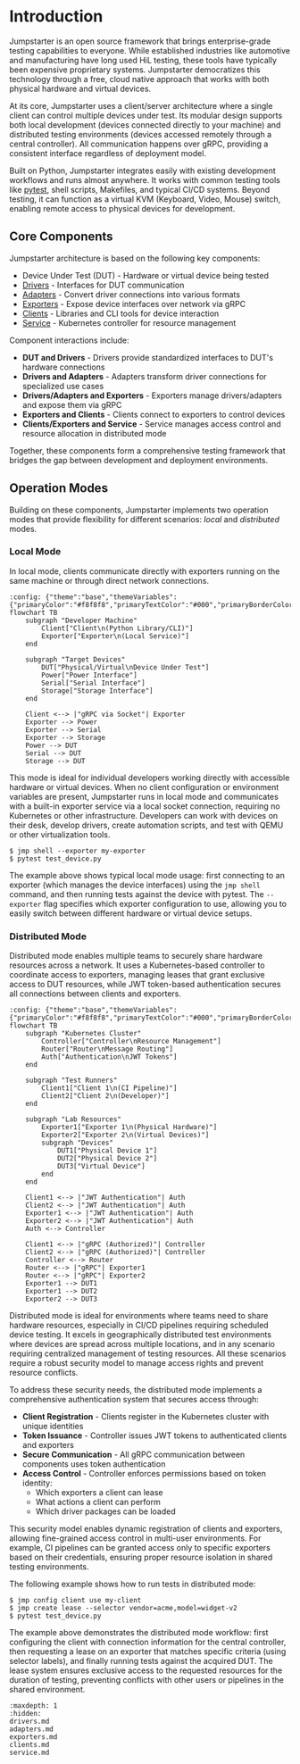 # Introduction

Jumpstarter is an open source framework that brings enterprise-grade testing
capabilities to everyone. While established industries like automotive and
manufacturing have long used HiL testing, these tools have typically been
expensive proprietary systems. Jumpstarter democratizes this technology through
a free, cloud native approach that works with both physical hardware and virtual
devices.

At its core, Jumpstarter uses a client/server architecture where a single client
can control multiple devices under test. Its modular design supports both local
development (devices connected directly to your machine) and distributed testing
environments (devices accessed remotely through a central controller). All
communication happens over gRPC, providing a consistent interface regardless of
deployment model.

Built on Python, Jumpstarter integrates easily with existing development
workflows and runs almost anywhere. It works with common testing tools like
[pytest](https://docs.pytest.org/en/stable/), shell scripts, Makefiles, and
typical CI/CD systems. Beyond testing, it can function as a virtual KVM
(Keyboard, Video, Mouse) switch, enabling remote access to physical devices for
development.

## Core Components

Jumpstarter architecture is based on the following key components:

- Device Under Test (DUT) - Hardware or virtual device being tested
- [Drivers](drivers.md) - Interfaces for DUT communication
- [Adapters](adapters.md) - Convert driver connections into various formats
- [Exporters](exporters.md) - Expose device interfaces over network via gRPC
- [Clients](clients.md) - Libraries and CLI tools for device interaction
- [Service](service.md) - Kubernetes controller for resource management

Component interactions include:

- **DUT and Drivers** - Drivers provide standardized interfaces to DUT's
  hardware connections
- **Drivers and Adapters** - Adapters transform driver connections for
  specialized use cases
- **Drivers/Adapters and Exporters** - Exporters manage drivers/adapters and
  expose them via gRPC
- **Exporters and Clients** - Clients connect to exporters to control devices
- **Clients/Exporters and Service** - Service manages access control and
  resource allocation in distributed mode

Together, these components form a comprehensive testing framework that bridges
the gap between development and deployment environments.

## Operation Modes

Building on these components, Jumpstarter implements two operation modes that
provide flexibility for different scenarios: *local* and *distributed* modes.

### Local Mode

In local mode, clients communicate directly with exporters running on the same
machine or through direct network connections.

```{mermaid}
:config: {"theme":"base","themeVariables":{"primaryColor":"#f8f8f8","primaryTextColor":"#000","primaryBorderColor":"#e5e5e5","lineColor":"#3d94ff","secondaryColor":"#f8f8f8","tertiaryColor":"#fff"}}
flowchart TB
    subgraph "Developer Machine"
        Client["Client\n(Python Library/CLI)"]
        Exporter["Exporter\n(Local Service)"]
    end

    subgraph "Target Devices"
        DUT["Physical/Virtual\nDevice Under Test"]
        Power["Power Interface"]
        Serial["Serial Interface"]
        Storage["Storage Interface"]
    end

    Client <--> |"gRPC via Socket"| Exporter
    Exporter --> Power
    Exporter --> Serial
    Exporter --> Storage
    Power --> DUT
    Serial --> DUT
    Storage --> DUT
```

This mode is ideal for individual developers working directly with accessible
hardware or virtual devices. When no client configuration or environment
variables are present, Jumpstarter runs in local mode and communicates with a
built-in exporter service via a local socket connection, requiring no Kubernetes
or other infrastructure. Developers can work with devices on their desk, develop
drivers, create automation scripts, and test with QEMU or other virtualization
tools.

```console
$ jmp shell --exporter my-exporter
$ pytest test_device.py
```

The example above shows typical local mode usage: first connecting to an
exporter (which manages the device interfaces) using the `jmp shell` command,
and then running tests against the device with pytest. The `--exporter` flag
specifies which exporter configuration to use, allowing you to easily switch
between different hardware or virtual device setups.

### Distributed Mode

Distributed mode enables multiple teams to securely share hardware resources
across a network. It uses a Kubernetes-based controller to coordinate access to
exporters, managing leases that grant exclusive access to DUT resources, while
JWT token-based authentication secures all connections between clients and
exporters.

```{mermaid}
:config: {"theme":"base","themeVariables":{"primaryColor":"#f8f8f8","primaryTextColor":"#000","primaryBorderColor":"#e5e5e5","lineColor":"#3d94ff","secondaryColor":"#f8f8f8","tertiaryColor":"#fff"}}
flowchart TB
    subgraph "Kubernetes Cluster"
        Controller["Controller\nResource Management"]
        Router["Router\nMessage Routing"]
        Auth["Authentication\nJWT Tokens"]
    end

    subgraph "Test Runners"
        Client1["Client 1\n(CI Pipeline)"]
        Client2["Client 2\n(Developer)"]
    end

    subgraph "Lab Resources"
        Exporter1["Exporter 1\n(Physical Hardware)"]
        Exporter2["Exporter 2\n(Virtual Devices)"]
        subgraph "Devices"
            DUT1["Physical Device 1"]
            DUT2["Physical Device 2"]
            DUT3["Virtual Device"]
        end
    end

    Client1 <--> |"JWT Authentication"| Auth
    Client2 <--> |"JWT Authentication"| Auth
    Exporter1 <--> |"JWT Authentication"| Auth
    Exporter2 <--> |"JWT Authentication"| Auth
    Auth <--> Controller

    Client1 <--> |"gRPC (Authorized)"| Controller
    Client2 <--> |"gRPC (Authorized)"| Controller
    Controller <--> Router
    Router <--> |"gRPC"| Exporter1
    Router <--> |"gRPC"| Exporter2
    Exporter1 --> DUT1
    Exporter1 --> DUT2
    Exporter2 --> DUT3
```

Distributed mode is ideal for environments where teams need to share hardware
resources, especially in CI/CD pipelines requiring scheduled device testing. It
excels in geographically distributed test environments where devices are spread
across multiple locations, and in any scenario requiring centralized management
of testing resources. All these scenarios require a robust security model to
manage access rights and prevent resource conflicts.

To address these security needs, the distributed mode implements a comprehensive
authentication system that secures access through:

- **Client Registration** - Clients register in the Kubernetes cluster with
   unique identities
- **Token Issuance** - Controller issues JWT tokens to authenticated clients and
   exporters
- **Secure Communication** - All gRPC communication between components uses
   token authentication
- **Access Control** - Controller enforces permissions based on token identity:
   - Which exporters a client can lease
   - What actions a client can perform
   - Which driver packages can be loaded

This security model enables dynamic registration of clients and exporters,
allowing fine-grained access control in multi-user environments. For example, CI
pipelines can be granted access only to specific exporters based on their
credentials, ensuring proper resource isolation in shared testing environments.

The following example shows how to run tests in distributed mode:

```console
$ jmp config client use my-client
$ jmp create lease --selector vendor=acme,model=widget-v2
$ pytest test_device.py
```

The example above demonstrates the distributed mode workflow: first configuring
the client with connection information for the central controller, then
requesting a lease on an exporter that matches specific criteria (using selector
labels), and finally running tests against the acquired DUT. The lease system
ensures exclusive access to the requested resources for the duration of testing,
preventing conflicts with other users or pipelines in the shared environment.

```{toctree}
:maxdepth: 1
:hidden:
drivers.md
adapters.md
exporters.md
clients.md
service.md
```
